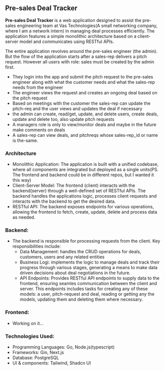 ## Pre-sales Deal Tracker

**Pre-sales Deal Tracker** is a web application designed to assist the pre-sales engineering team at Vas Technologies(A small networking company, where I am a network intern) in managing deal processes efficiently. The application features a simple monolithic architecture based on a client-server model and communicates using RESTful APIs.

The entire application revolves around the pre-sales engineer (the admin). But the flow of the application starts after a sales-rep delivers a pitch request. However all users with role: sales must be created by the admin first.

- They login into the app and submit the pitch request to the pre-sales engineer along with what the customer needs and what the sales-rep needs from the engineer
- The engineer views the request and creates an ongoing deal based on the pitch request
- Based on meetings with the customer the sales-rep can update the pitch-req and the user views and updates the deal if necessary
- the admin can create, read/get, update, and delete users, create deals, update and delete too, also update pitch requests
- A managers role is only to view/monitor deals and maybe in the future make comments on deals
- A sales-rep can view deals, and pitchreqs whose sales-rep_id or name is the-same.

### Architecture

- Monolithic Application: The application is built with a unified codebase, where all components are integrated but deployed as a single units(PS. The frontend and backend could be in different repos, but I wanted it this way)
- Client-Server Model: The frontend (client) interacts with the backend(server) through a well-defined set of RESTful APIs. The backend handles the applications logic, processes client requests and interacts with the backend to get the desired data.
- RESTful API: The backend exposes endpoints for various operations, allowing the frontend to fetch, create, update, delete and process data as needed.

### Backend:

- The backend is responsible for processing requests from the client. Key responsibilities include:
  - Data Management: handles the CRUD operations for deals, customers, users and any related entities
  - Business Logi: implements the logic to manage deals and track their progress through various stages, generating a means to make data driven decisions about deal negotiations in the future.
  - API Endpoints: Provides RESTful API endpoints to supply data to the frontend, ensuring seamles communication between the client and server. This endpoints includes tasks for creating any of these models: a user, pitch-request and deal, reading or getting any the models, updating them and deleting them where necessary.

### Frontend:

- Working on it...

### Technologies Used:

- Programming Languages: Go, Node.js(typescript)
- Frameworks: Gin, Next.js
- Database: PostgreSQL
- UI & components: Tailwind, Shadcn UI

